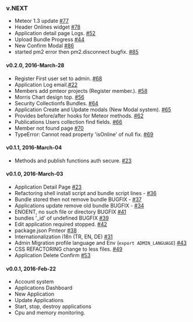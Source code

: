 ### v.NEXT

* Meteor 1.3 update [#77](https://github.com/pmteor/pmteor/issues/77)
* Header Onlines widget [#78](https://github.com/pmteor/pmteor/issues/78)
* Application detail page Logs. [#52](https://github.com/pmteor/pmteor/issues/52)
* Upload Bundle Progress [#44](https://github.com/pmteor/pmteor/issues/44)
* New Confirm Modal [#86](https://github.com/pmteor/pmteor/issues/86)
* started pm2 error then pm2.disconnect bugfix. [#85](https://github.com/pmteor/pmteor/issues/85)

#### v0.2.0, 2016-March-28
* Register First user set to admin. [#68](https://github.com/pmteor/pmteor/issues/68)
* Application Log email.[#22](https://github.com/pmteor/pmteor/issues/22)
* Members add pmteor projects (Register member.). [#58](https://github.com/pmteor/pmteor/issues/58)
* Morris Chart design top. [#56](https://github.com/pmteor/pmteor/issues/56)
* Security Collectionfs Bundles. [#64](https://github.com/pmteor/pmteor/issues/64)
* Application Create and Update modals (New Modal system). [#65](https://github.com/pmteor/pmteor/issues/65)
* Provides before/after hooks for Meteor methods. [#62](https://github.com/pmteor/pmteor/issues/62)
* Publications Users collection find fields. [#66](https://github.com/pmteor/pmteor/issues/66)
* Member not found page [#70](https://github.com/pmteor/pmteor/issues/70)
* TypeError: Cannot read property 'isOnline' of null fix. [#69](https://github.com/pmteor/pmteor/issues/69)

#### v0.1.1, 2016-March-04
* Methods and publish functions auth secure. [#23](https://github.com/pmteor/pmteor/issues/59)

#### v0.1.0, 2016-March-03

* Application Detail Page [#23](https://github.com/pmteor/pmteor/issues/23)
* Refactoring shell install script and bundle script lines - [#36](https://github.com/pmteor/pmteor/issues/36)
* Bundle stored then not remove bundle BUGFIX - [#37](https://github.com/pmteor/pmteor/issues/37)
* Applications update remove old bundle BUGFIX - [#34](https://github.com/pmteor/pmteor/issues/34)
* ENOENT, no such file or directory BUGFIX [#41](https://github.com/pmteor/pmteor/issues/41)
* bundles '_id' of undefined BUGFIX [#39](https://github.com/pmteor/pmteor/issues/39)
* Edit application required stopped. [#42](https://github.com/pmteor/pmteor/issues/42)
* package.json Pmteor [#38](https://github.com/pmteor/pmteor/issues/38)
* Internationalization i18n (TR, EN, DE) [#31](https://github.com/pmteor/pmteor/issues/31)
* Admin Migration profile language and Env (`export ADMIN_LANGUAGE`) [#43](https://github.com/pmteor/pmteor/issues/43)
* CSS REFACTORING change to less files. [#49](https://github.com/pmteor/pmteor/issues/49)
* Application Delete Confirm [#53](https://github.com/pmteor/pmteor/issues/53)

#### v0.0.1, 2016-Feb-22

* Account system
* Applications Dashboard
* New Application
* Update Applications
* Start, stop, destroy applications
* Cpu and memory monitoring.
